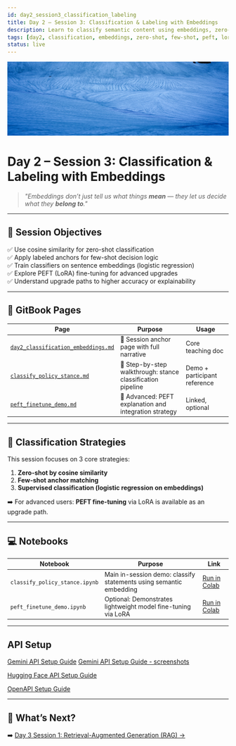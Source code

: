 ```yaml
---
id: day2_session3_classification_labeling
title: Day 2 – Session 3: Classification & Labeling with Embeddings
description: Learn to classify semantic content using embeddings, zero-shot similarity, and fine-tuned classifiers in policy, stance, and social science research
tags: [day2, classification, embeddings, zero-shot, few-shot, peft, lora]
status: live
---
```


![fig_day2_session3_header](../shared_assets/visuals/images/fig_day2_session3_header.png)


# Day 2 – Session 3: Classification & Labeling with Embeddings

> _"Embeddings don’t just tell us what things **mean** — they let us decide what they **belong to**."_  

---

## 🎯 Session Objectives

✅ Use cosine similarity for zero-shot classification  
✅ Apply labeled anchors for few-shot decision logic  
✅ Train classifiers on sentence embeddings (logistic regression)  
✅ Explore PEFT (LoRA) fine-tuning for advanced upgrades  
✅ Understand upgrade paths to higher accuracy or explainability  

---

## 📘 GitBook Pages

| Page | Purpose | Usage |
|------|---------|--------|
| [`day2_classification_embeddings.md`](../docs/day2/day2_classification_embeddings.md)| 🧭 Session anchor page with full narrative | Core teaching doc |
| [`classify_policy_stance.md`](../docs/day2/classify_policy_stance.md) | 🧠 Step-by-step walkthrough: stance classification pipeline | Demo + participant reference |
| [`peft_finetune_demo.md`](../docs/day2/peft_finetune_demo.md) | 🔬 Advanced: PEFT explanation and integration strategy | Linked, optional |

---

## 🧠 Classification Strategies

This session focuses on 3 core strategies:

1. **Zero-shot by cosine similarity**
2. **Few-shot anchor matching**
3. **Supervised classification (logistic regression on embeddings)**

➡️ For advanced users: **PEFT fine-tuning** via LoRA is available as an upgrade path.

---

## 💻 Notebooks

| Notebook | Purpose | Link |
|----------|---------|------|
| `classify_policy_stance.ipynb` | Main in-session demo: classify statements using semantic embedding | [Run in Colab](https://colab.research.google.com/github/MariaAise/test/blob/main/classify_policy_stance.ipynb) |
| `peft_finetune_demo.ipynb` | Optional: Demonstrates lightweight model fine-tuning via LoRA | [Run in Colab](https://colab.research.google.com/github/MariaAise/test/blob/main/peft_finetune_demo.ipynb)

---
## API Setup

[Gemini API Setup Guide](Gemini_API_Setup_Guide.md)
[Gemini API Setup Guide - screenshots](using_gemini_api_colab.md)

[Hugging Face API Setup Guide](huggingface_api_setup_colab.md)


[OpenAPI Setup Guide](openai_api_setup_colab.md)

---
## 🔮 What’s Next?

➡️ [Day 3 Session 1: Retrieval-Augmented Generation (RAG) →](dday3s1_schedule.md)